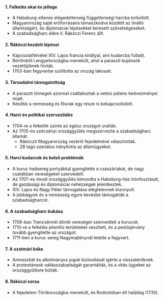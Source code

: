 #### 1. **Felkelés okai és jellege**

- A Habsburg-ellenes elégedetlenség függetlenségi harcba torkollott.
- Magyarország saját erőforrásaira támaszkodva küzdött az önálló államiságért, és diplomáciai lépésekkel keresett szövetségeseket.
- A szabadságharc élére II. Rákóczi Ferenc állt.

#### 2. **Rákóczi kezdeti lépései**

- Kapcsolatfelvétel XIV. Lajos francia királlyal, ami kudarcba fulladt.
- Börtönből Lengyelországba menekült, ahol a paraszti bujdosók vezetőjüknek hívták.
- 1703-ban fegyverbe szólította az ország lakosait.

#### 3. **Társadalmi támogatottság**

- A paraszti tömegek azonnal csatlakoztak a vetési pátens kedvezményei miatt.
- Később a nemesség és főurak egy része is bekapcsolódott.

#### 4. **Harci és politikai szerveződés**

- 1704-re a felkelők szinte az egész országot uralták.
- Az 1705-ös szécsényi országgyűlés megszervezte a szabadságharc államát.
    - Rákóczit Magyarország vezérlő fejedelmévé választották.
    - 28 tagú szenátus irányította az államügyeket.

#### 5. **Harci kudarcok és belső problémák**

- A kuruc hadsereg portyákkal gyengítette a császáriakat, de nagy csatákban vereségeket szenvedett.
- Az 1707-es ónodi országgyűlés kimondta a Habsburg-ház trónfosztását, de gazdasági és diplomáciai nehézségek jelentkeztek.
- XIV. Lajos és Nagy Péter támogatása elégtelennek bizonyult.
- A jobbágyok és a nemesség egyre kevésbé támogatták a szabadságharcot.

#### 6. **A szabadságharc bukása**

- 1708-ban Trencsénnél döntő vereséget szenvedtek a kurucok.
- 1710-re a felkelés jelentős területeket veszített, és a pestisjárvány tovább gyengítette az országot.
- 1711-ben a kuruc sereg Nagymajténynál letette a fegyvert.

#### 7. **A szatmári béke**

- Amnesztiát és alkotmányos jogok biztosítását ígérte a visszatérőknek.
- A protestánsok vallásszabadságát garantálták, és a vitás ügyeket az országgyűlésre bízták.

#### 8. **Rákóczi sorsa**

- A fejedelem Törökországba menekült, és Rodostóban élt haláláig (1735).